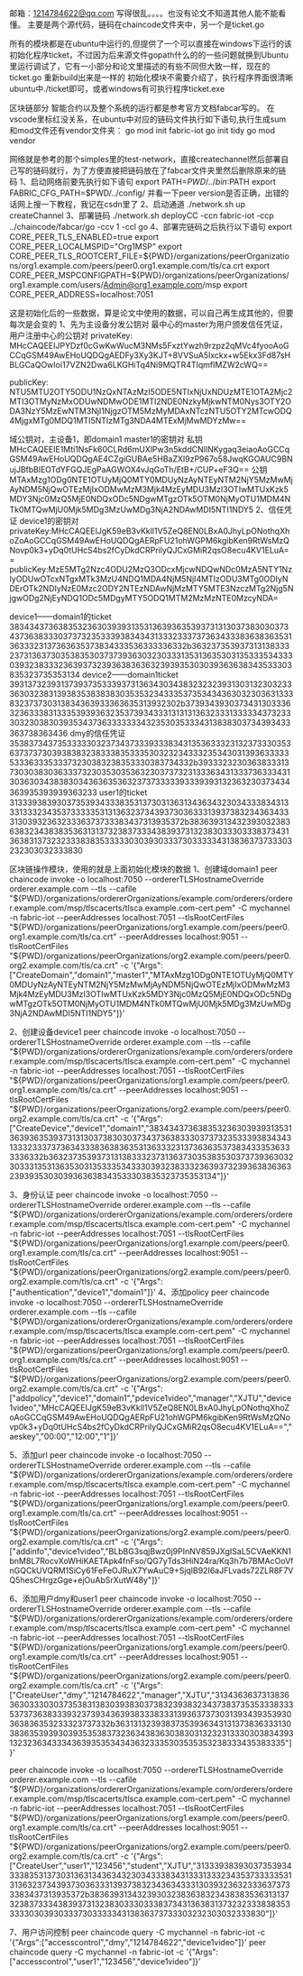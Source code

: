 邮箱：1214784622@qq.com
写得很乱。。。。也没有论文不知道其他人能不能看懂。
主要是两个源代码，链码在chaincode文件夹中，另一个是ticket.go

所有的模块都是在ubuntu中运行的,但提供了一个可以直接在windows下运行的该初始化程序ticket，不过因为后来源文件gopath什么的的一些问题就换到Ubuntu里运行调试了，它有一小部分和论文里描述的有些不同但大致一样，现在的ticket.go 重新build出来是一样的
初始化模块不需要介绍了，执行程序界面很清晰
ubuntu中./ticket即可，或者windows有可执行程序ticket.exe

区块链部分
智能合约以及整个系统的运行都是参考官方文档fabcar写的。
在vscode里标红没关系，在ubuntu中对应的链码文件执行如下语句,执行生成sum和mod文件还有vendor文件夹：
go mod init fabric-iot
go init tidy
go mod vendor

网络就是参考的那个simples里的test-network，直接createchannel然后部署自己写的链码就行，为了方便直接把链码放在了fabcar文件夹里然后删除原来的链码
1、启动网络前要先执行如下语句
export PATH=${PWD}/../bin:$PATH
export FABRIC_CFG_PATH=$PWD/../config/
并看一下peer version是否正确，出错的话网上搜一下教程，我记在csdn里了
2、启动通道
./network.sh up createChannel
3、部署链码
./network.sh deployCC -ccn fabric-iot -ccp ../chaincode/fabcar/go -ccv 1 -ccl go 
4、部署完链码之后执行以下语句
export CORE_PEER_TLS_ENABLED=true
export CORE_PEER_LOCALMSPID="Org1MSP"
export CORE_PEER_TLS_ROOTCERT_FILE=${PWD}/organizations/peerOrganizations/org1.example.com/peers/peer0.org1.example.com/tls/ca.crt
export CORE_PEER_MSPCONFIGPATH=${PWD}/organizations/peerOrganizations/org1.example.com/users/Admin@org1.example.com/msp
export CORE_PEER_ADDRESS=localhost:7051

这是初始化后的一些数据，算是论文中使用的数据，可以自己再生成其他的，但要每次是会变的
1、先为主设备分发公钥对
最中心的master为用户颁发信任凭证，用户注册中心的公钥对
privateKey:
MHcCAQEEIJPYDzf0cGwKwWucM3NMs5FxztYwzh9rzpz2qMVc4fyooAoGCCqGSM49AwEHoUQDQgAEDFy3Xy3KJT+8VVSuA5lxckx+w5Ekx3Fd87sHBLGCaQOwIoi17VZN2Dwa6LKGHiTq4Ni9MQTR4TIqmfIMZW2cWQ==
 
 publicKey: NTU5MTU2OTY5ODU1NzQxNTAzMzI5ODE5NTIxNjUxNDUzMTE1OTA2Mjc2MTI3OTMyNzMxODUwNDMwODE1MTI2NDE0NzkyMjkwNTM0Nys3OTY2ODA3NzY5MzEwNTM3NjI1NjgzOTM5MzMyMDAxNTczNTU5OTY2MTcwODQ4MjgxMTg0MDQ1MTI5NTIzMTg3NDA4MTExMjMwMDYzMw==

域公钥对，主设备1，即domain1
master1的密钥对
私钥
MHcCAQEEIE1Mti1NsFk60CLRd6mUXlPw3n5kddCNIlNKygaq3eiaoAoGCCqGSM49AwEHoUQDQgAE4CZgiGUBAe5HBaZXI9zP967o58JwqKGOAUC9BNujJBfbBlEOTdYFGQJEgPaAGWOX4vJqGoTh/EtB+/CUP+eF3Q==
公钥
MTAxMzg1ODg0NTE1OTUyMjQ0MTY0MDUyNzAyNTEyNTM2NjY5MzMwMjAyNDM5NjQwOTEzMjIxODMwMzM3Mjk4MzEyMDU3MzI3OTIwMTUxKzk5MDY3Njc0MzQ5MjE0NDQxODc5NDgwMTgzOTk5OTM0NjMyOTU1MDM4NTk0MTQwMjU0Mjk5MDg3MzUwMDg3NjA2NDAwMDI5NTI1NDY5
2、信任凭证
device1的密钥对
privateKey:MHcCAQEEIJgK59eB3vKklI1V5ZeQ8EN0LBxA0JhyLpONothqXhoZoAoGCCqGSM49AwEHoUQDQgAERpFU21ohWGPM6kgibKen9RtWsMzQNovp0k3+yDq0tUHcS4bs2fCyDkdCRPrilyQJCxGMiR2qsO8ecu4KV1ELuA==
 publicKey:MzE5MTg2Nzc4ODU2MzQ3ODcxMjcwNDQwNDc0MzA5NTY1NzIyODUwOTcxNTgxMTk3MzU4NDQ1MDA4NjM5NjI4MTIzODU3MTg0ODIyNDErOTk2NDIyNzE0Mzc2ODY2NTEzNDAwNjMzMTY5MTE3NzczMTg2Njg5NjgwODg2NjEyNDQ1ODc5MDgyMTY5ODQ1MTM2MzMzNTE0MzcyNDA=

device1——domain1的ticket
38343437363835323630393931353136393635393731313037383030373437363833303737323533393834343133323337373634333836383635313633323137363635373834333536333336332b3632373539373131383332373136373035383530373739363032303331353136353031353335343330393238333236393732393638363632393935303039363638343533303835323735353134
device2——domain1ticket
39313732393137393735333937313634303438323232393130313230323336303238313938353838383035353234333537353434363032303631333832373730313834363933363635313932302b37393439303734313033363236333831333539393632353739343331313131363233313333343732333032303830393534373633333334323530353334313838303734393433363738363436
dmy的信任凭证
35383734373533333032373437333933383431353633323132373330353637373730393838323833383533353032323433323534303139363333353336333533373230383238353330383734332b3933323230363833313730303830363337323035303536323037373231333634313337363334313036303438383034363635363237373333393339393132363230373434363935393939363233
user1的ticket
31333938393037353934333835313730313631343634323034333834313331333234353733333531313632373439373036333139373832343634333130393236323336373733383437313935372b3836393134323930323836383234383835363131373238373334383937313238303330333837343136383137323233383835333330303930333730333334313836373733303232303032333830

区块链操作模块，使用的就是上面初始化模块的数据
1、创建域domain1
 peer chaincode invoke -o localhost:7050 --ordererTLSHostnameOverride orderer.example.com --tls --cafile "${PWD}/organizations/ordererOrganizations/example.com/orderers/orderer.example.com/msp/tlscacerts/tlsca.example.com-cert.pem" -C mychannel -n fabric-iot --peerAddresses localhost:7051 --tlsRootCertFiles "${PWD}/organizations/peerOrganizations/org1.example.com/peers/peer0.org1.example.com/tls/ca.crt" --peerAddresses localhost:9051 --tlsRootCertFiles "${PWD}/organizations/peerOrganizations/org2.example.com/peers/peer0.org2.example.com/tls/ca.crt" -c '{"Args":["CreateDomain","domain1","master1","MTAxMzg1ODg0NTE1OTUyMjQ0MTY0MDUyNzAyNTEyNTM2NjY5MzMwMjAyNDM5NjQwOTEzMjIxODMwMzM3Mjk4MzEyMDU3MzI3OTIwMTUxKzk5MDY3Njc0MzQ5MjE0NDQxODc5NDgwMTgzOTk5OTM0NjMyOTU1MDM4NTk0MTQwMjU0Mjk5MDg3MzUwMDg3NjA2NDAwMDI5NTI1NDY5"]}'

2、创建设备device1
 peer chaincode invoke -o localhost:7050 --ordererTLSHostnameOverride orderer.example.com --tls --cafile "${PWD}/organizations/ordererOrganizations/example.com/orderers/orderer.example.com/msp/tlscacerts/tlsca.example.com-cert.pem" -C mychannel -n fabric-iot --peerAddresses localhost:7051 --tlsRootCertFiles "${PWD}/organizations/peerOrganizations/org1.example.com/peers/peer0.org1.example.com/tls/ca.crt" --peerAddresses localhost:9051 --tlsRootCertFiles "${PWD}/organizations/peerOrganizations/org2.example.com/peers/peer0.org2.example.com/tls/ca.crt" -c '{"Args":["CreateDevice","device1","domain1","38343437363835323630393931353136393635393731313037383030373437363833303737323533393834343133323337373634333836383635313633323137363635373834333536333336332b3632373539373131383332373136373035383530373739363032303331353136353031353335343330393238333236393732393638363632393935303039363638343533303835323735353134"]}'

3、身份认证
peer chaincode invoke -o localhost:7050 --ordererTLSHostnameOverride orderer.example.com --tls --cafile "${PWD}/organizations/ordererOrganizations/example.com/orderers/orderer.example.com/msp/tlscacerts/tlsca.example.com-cert.pem" -C mychannel -n fabric-iot --peerAddresses localhost:7051 --tlsRootCertFiles "${PWD}/organizations/peerOrganizations/org1.example.com/peers/peer0.org1.example.com/tls/ca.crt" --peerAddresses localhost:9051 --tlsRootCertFiles "${PWD}/organizations/peerOrganizations/org2.example.com/peers/peer0.org2.example.com/tls/ca.crt" -c '{"Args":["authentication","device1","domain1"]}'
4、添加policy
peer chaincode invoke -o localhost:7050 --ordererTLSHostnameOverride orderer.example.com --tls --cafile "${PWD}/organizations/ordererOrganizations/example.com/orderers/orderer.example.com/msp/tlscacerts/tlsca.example.com-cert.pem" -C mychannel -n fabric-iot --peerAddresses localhost:7051 --tlsRootCertFiles "${PWD}/organizations/peerOrganizations/org1.example.com/peers/peer0.org1.example.com/tls/ca.crt" --peerAddresses localhost:9051 --tlsRootCertFiles "${PWD}/organizations/peerOrganizations/org2.example.com/peers/peer0.org2.example.com/tls/ca.crt" -c '{"Args":["addpolicy","device1","domain1","pdevice1video","manager","XJTU","device1video","MHcCAQEEIJgK59eB3vKklI1V5ZeQ8EN0LBxA0JhyLpONothqXhoZoAoGCCqGSM49AwEHoUQDQgAERpFU21ohWGPM6kgibKen9RtWsMzQNovp0k3+yDq0tUHcS4bs2fCyDkdCRPrilyQJCxGMiR2qsO8ecu4KV1ELuA==","aeskey","00:00","12:00","1"]}'

5、添加url 
peer chaincode invoke -o localhost:7050 --ordererTLSHostnameOverride orderer.example.com --tls --cafile "${PWD}/organizations/ordererOrganizations/example.com/orderers/orderer.example.com/msp/tlscacerts/tlsca.example.com-cert.pem" -C mychannel -n fabric-iot --peerAddresses localhost:7051 --tlsRootCertFiles "${PWD}/organizations/peerOrganizations/org1.example.com/peers/peer0.org1.example.com/tls/ca.crt" --peerAddresses localhost:9051 --tlsRootCertFiles "${PWD}/organizations/peerOrganizations/org2.example.com/peers/peer0.org2.example.com/tls/ca.crt" -c '{"Args":["addinfo","device1video","BLbBG3sqjBwz0j9PInNV859JXgISaL5CVAeKKN1bnM8L7RocvXoWHiKAETApk4fnFso/QG7yTds3HiN24ra/Kq3h7b7BMAcOoVfnGQCkUVQRM1SiCy61FeFeOJRuX7YwAuC9+SjqlB92I6aJFLvads72ZLR8F7VQ5hesCHrgzGge+ejOuAbSrXutW48y"]}'

6、添加用户dmy和user1
peer chaincode invoke -o localhost:7050 --ordererTLSHostnameOverride orderer.example.com --tls --cafile "${PWD}/organizations/ordererOrganizations/example.com/orderers/orderer.example.com/msp/tlscacerts/tlsca.example.com-cert.pem" -C mychannel -n fabric-iot --peerAddresses localhost:7051 --tlsRootCertFiles "${PWD}/organizations/peerOrganizations/org1.example.com/peers/peer0.org1.example.com/tls/ca.crt" --peerAddresses localhost:9051 --tlsRootCertFiles "${PWD}/organizations/peerOrganizations/org2.example.com/peers/peer0.org2.example.com/tls/ca.crt" -c '{"Args":["CreateUser","dmy","1214784622","manager","XJTU","31343636373138363630333030373538313830393830373832393832343738373535333833353737363833393237393436393833383331393637373031393439353930363836353233323737332b3631313239383735393634313137383633313038363539393039353538373236343836303830313232313330303834393132323634333436393535343436323335303535353238333435383335"]}'

peer chaincode invoke -o localhost:7050 --ordererTLSHostnameOverride orderer.example.com --tls --cafile "${PWD}/organizations/ordererOrganizations/example.com/orderers/orderer.example.com/msp/tlscacerts/tlsca.example.com-cert.pem" -C mychannel -n fabric-iot --peerAddresses localhost:7051 --tlsRootCertFiles "${PWD}/organizations/peerOrganizations/org1.example.com/peers/peer0.org1.example.com/tls/ca.crt" --peerAddresses localhost:9051 --tlsRootCertFiles "${PWD}/organizations/peerOrganizations/org2.example.com/peers/peer0.org2.example.com/tls/ca.crt" -c '{"Args":["CreateUser","user1","123456","student","XJTU","31333938393037353934333835313730313631343634323034333834313331333234353733333531313632373439373036333139373832343634333130393236323336373733383437313935372b3836393134323930323836383234383835363131373238373334383937313238303330333837343136383137323233383835333330303930333730333334313836373733303232303032333830"]}'

7、用户访问控制
peer chaincode query -C mychannel -n fabric-iot -c '{"Args":["accesscontrol","dmy","1214784622","device1video"]}'
peer chaincode query -C mychannel -n fabric-iot -c '{"Args":["accesscontrol","user1","123456","device1video"]}'


